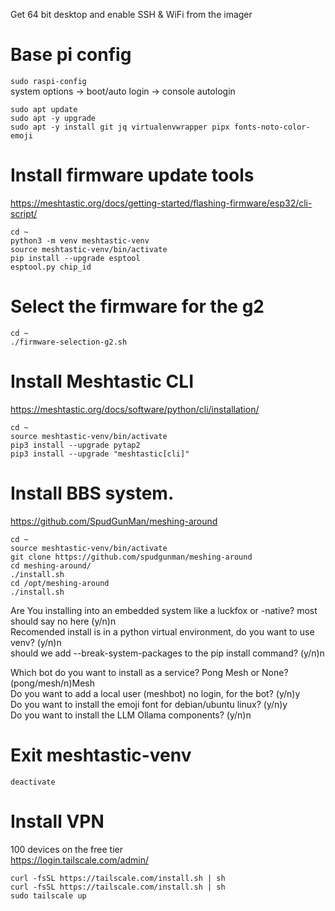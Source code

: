 Get 64 bit desktop and enable SSH & WiFi from the imager  

# Base pi config
`sudo raspi-config`  
system options -> boot/auto login -> console autologin  

```
sudo apt update
sudo apt -y upgrade
sudo apt -y install git jq virtualenvwrapper pipx fonts-noto-color-emoji
```


# Install firmware update tools
https://meshtastic.org/docs/getting-started/flashing-firmware/esp32/cli-script/  
```
cd ~
python3 -m venv meshtastic-venv
source meshtastic-venv/bin/activate
pip install --upgrade esptool
esptool.py chip_id
```


# Select the firmware for the g2
```
cd ~
./firmware-selection-g2.sh
```



# Install Meshtastic CLI  
https://meshtastic.org/docs/software/python/cli/installation/  
```
cd ~
source meshtastic-venv/bin/activate
pip3 install --upgrade pytap2
pip3 install --upgrade "meshtastic[cli]"
```


# Install BBS system.
https://github.com/SpudGunMan/meshing-around

```
cd ~
source meshtastic-venv/bin/activate
git clone https://github.com/spudgunman/meshing-around
cd meshing-around/
./install.sh
cd /opt/meshing-around
./install.sh
```

Are You installing into an embedded system like a luckfox or -native? most should say no here (y/n)n  
Recomended install is in a python virtual environment, do you want to use venv? (y/n)n  
should we add --break-system-packages to the pip install command? (y/n)n  

Which bot do you want to install as a service? Pong Mesh or None? (pong/mesh/n)Mesh  
Do you want to add a local user (meshbot) no login, for the bot? (y/n)y  
Do you want to install the emoji font for debian/ubuntu linux? (y/n)y  
Do you want to install the LLM Ollama components? (y/n)n  

# Exit meshtastic-venv
```
deactivate
```

# Install VPN
100 devices on the free tier  
https://login.tailscale.com/admin/  
```
curl -fsSL https://tailscale.com/install.sh | sh  
curl -fsSL https://tailscale.com/install.sh | sh  
sudo tailscale up  
```

